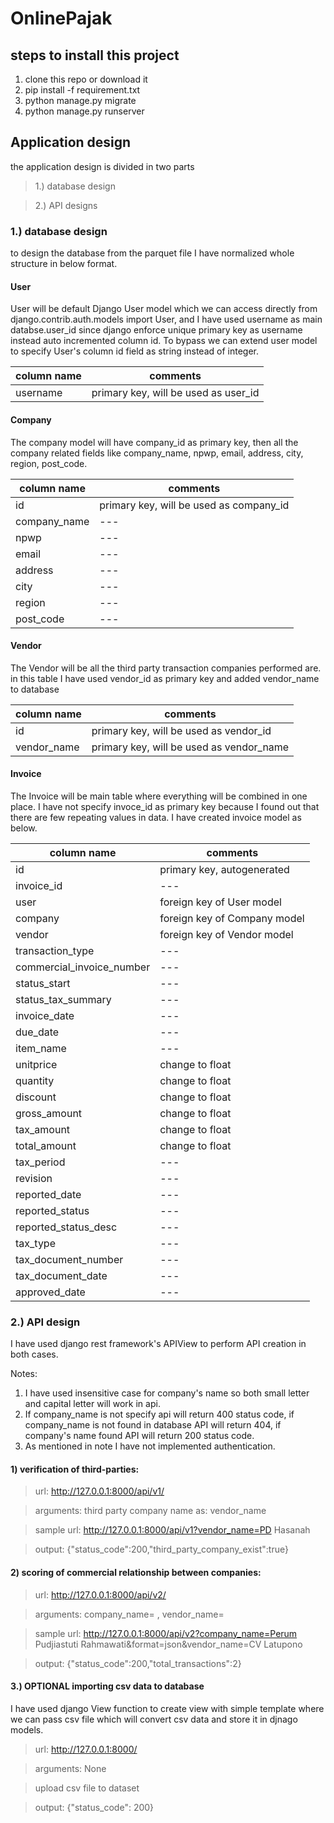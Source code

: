 # OnlinePajak

## steps to install this project

1.  clone this repo or download it
2.  pip install -f requirement.txt
4. python manage.py migrate
5.  python manage.py runserver

## Application design

the application design is divided in two parts 

> 1.) database design
     
> 2.) API designs

### 1.) database design

to design the database from the parquet file I have normalized whole structure in below format.

#### User
User will be default Django User model which we can access directly from django.contrib.auth.models import User, and I have used username as main databse.user_id since django enforce unique primary key as username instead auto incremented column id. To bypass we can extend user model to specify User's column id field as string instead of integer.

column name | comments | 
--- | --- |
username | primary key, will be used as user_id | 


#### Company
The company model will have company_id as primary key, then all the company related fields like company_name, npwp, email, address, city, region, post_code. 

column name | comments | 
--- | --- |
id | primary key, will be used as company_id |
company_name | --- |
npwp | --- |
email | --- |
address | --- |
city | --- |
region | --- |
post_code | --- |

#### Vendor
The Vendor will be all the third party transaction companies performed are. in this table I have used vendor_id as primary key and added vendor_name to database

column name | comments | 
--- | --- |
id | primary key, will be used as vendor_id | 
vendor_name | primary key, will be used as vendor_name | 

#### Invoice
The Invoice will be main table where everything will be combined in one place. I have not specify invoce_id as primary key because I found out that there are few repeating values in data. I have created invoice model as below.

column name | comments | 
--- | --- |
id | primary key, autogenerated |
invoice_id | --- |
user | foreign key of User model |
company | foreign key of Company model |
vendor | foreign key of Vendor model |
transaction_type | --- |
commercial_invoice_number | --- |
status_start | --- |
status_tax_summary | --- |
invoice_date | --- |
due_date | --- |
item_name | --- |
unitprice | change to float |
quantity | change to float |
discount | change to float |
gross_amount | change to float |
tax_amount | change to float |
total_amount | change to float |
tax_period | --- |
revision | --- |
reported_date | --- |
reported_status | --- |
reported_status_desc | --- |
tax_type | --- |
tax_document_number | --- |
tax_document_date | --- |
approved_date | --- |

### 2.) API design

I have used django rest framework's APIView to perform API creation in both cases.

Notes:

1) I have used insensitive case for company's name so both small letter and capital letter will work in api.
2) If company_name is not specify api will return 400 status code, if company_name is not found in database API will return 404, if company's name found API will return 200 status code.
3) As mentioned in note I have not implemented authentication.

#### 1) verification of third-parties:

> url: http://127.0.0.1:8000/api/v1/

>arguments: third party company name as: vendor_name

>sample url: http://127.0.0.1:8000/api/v1?vendor_name=PD Hasanah

> output: {"status_code":200,"third_party_company_exist":true}

#### 2)  scoring of commercial relationship between companies:

> url: http://127.0.0.1:8000/api/v2/

>arguments: company_name= , vendor_name=

>sample url: http://127.0.0.1:8000/api/v2?company_name=Perum Pudjiastuti Rahmawati&format=json&vendor_name=CV Latupono

> output: {"status_code":200,"total_transactions":2}

#### 3.) OPTIONAL importing csv data to database

I have used django View function to create view with simple template where we can pass csv file which will convert csv data and store it in djnago models.

> url: http://127.0.0.1:8000/

>arguments: None

> upload csv file to dataset

> output: {"status_code": 200}